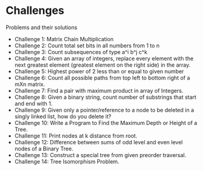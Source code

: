 # Challenges
Problems and their solutions

* Challenge 1: Matrix Chain Multiplication 
* Challenge 2: Count total set bits in all numbers from 1 to n
* Challenge 3: Count subsequences of type a^i b^j c^k
* Challenge 4: Given an array of integers, replace every element with the next greatest element (greatest element on the right side) in the array.
* Challenge 5: Highest power of 2 less than or equal to given number
* Challenge 6: Count all possible paths from top left to bottom right of a mXn matrix.
* Challenge 7: Find a pair with maximum product in array of Integers.
* Challenge 8: Given a binary string, count number of substrings that start and end with 1.
* Challenge 9: Given only a pointer/reference to a node to be deleted in a singly linked list, how do you delete it?
* Challenge 10: Write a Program to Find the Maximum Depth or Height of a Tree.
* Challenge 11: Print nodes at k distance from root.
* Challenge 12: Difference between sums of odd level and even level nodes of a Binary Tree.
* Challenge 13: Construct a special tree from given preorder traversal.
* Challenge 14: Tree Isomorphism Problem. 